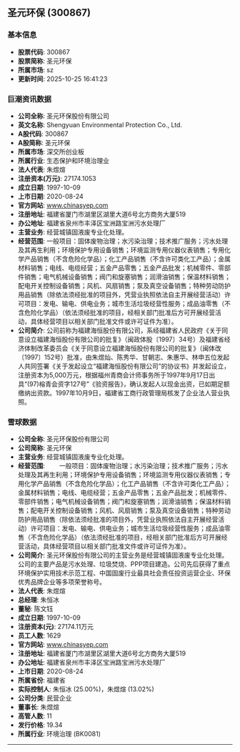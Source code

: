 ## 圣元环保 (300867)

### 基本信息

- **股票代码**: 300867
- **股票简称**: 圣元环保
- **所属市场**: sz
- **更新时间**: 2025-10-25 16:41:23

### 巨潮资讯数据

- **公司全称**: 圣元环保股份有限公司
- **英文名称**: Shengyuan Environmental Protection Co., Ltd.
- **A股代码**: 300867
- **A股简称**: 圣元环保
- **所属市场**: 深交所创业板
- **所属行业**: 生态保护和环境治理业
- **法人代表**: 朱煜煊
- **注册资本(万元)**: 27174.1053
- **成立日期**: 1997-10-09
- **上市日期**: 2020-08-24
- **官方网站**: www.chinasyep.com
- **注册地址**: 福建省厦门市湖里区湖里大道6号北方商务大厦519
- **办公地址**: 福建省泉州市丰泽区宝洲路宝洲污水处理厂
- **主营业务**: 经营城镇固液废专业化处理。
- **经营范围**: 一般项目：固体废物治理；水污染治理；技术推广服务；污水处理及其再生利用；环境保护专用设备销售；环境监测专用仪器仪表销售；专用化学产品销售（不含危险化学品）；化工产品销售（不含许可类化工产品）；金属材料销售；电线、电缆经营；五金产品零售；五金产品批发；机械零件、零部件销售；电气机械设备销售；阀门和旋塞销售；润滑油销售；保温材料销售；配电开关控制设备销售；风机、风扇销售；泵及真空设备销售；特种劳动防护用品销售（除依法须经批准的项目外，凭营业执照依法自主开展经营活动）许可项目：发电、输电、供电业务；城市生活垃圾经营性服务；成品油零售（不含危险化学品）（依法须经批准的项目，经相关部门批准后方可开展经营活动，具体经营项目以相关部门批准文件或许可证件为准）。
- **公司简介**: 公司前称为福建海恒股份有限公司，系经福建省人民政府《关于同意设立福建海恒股份有限公司的批复》（闽政体股〔1997〕34号）及福建省经济体制改革委员会《关于同意设立福建海恒股份有限公司的批复》（闽体改〔1997〕152号）批准，由朱煜灿、陈秀华、甘朝志、朱惠华、林申五位发起人共同签署《关于发起设立“福建海恒股份有限公司”的协议书》并发起设立，注册资本为5,000万元，根据福州青商会计师事务所于1997年9月17日出具“(97)榕青会资字127号”《验资报告》，确认发起人以现金出资，已如期足额缴纳出资款。1997年10月9日，福建省工商行政管理局核发了企业法人营业执照。

### 雪球数据

- **公司全称**: 圣元环保股份有限公司
- **公司简称**: 圣元环保
- **主营业务**: 经营城镇固液废专业化处理。
- **经营范围**: 　　一般项目：固体废物治理；水污染治理；技术推广服务；污水处理及其再生利用；环境保护专用设备销售；环境监测专用仪器仪表销售；专用化学产品销售（不含危险化学品）；化工产品销售（不含许可类化工产品）；金属材料销售；电线、电缆经营；五金产品零售；五金产品批发；机械零件、零部件销售；电气机械设备销售；阀门和旋塞销售；润滑油销售；保温材料销售；配电开关控制设备销售；风机、风扇销售；泵及真空设备销售；特种劳动防护用品销售（除依法须经批准的项目外，凭营业执照依法自主开展经营活动）许可项目：发电、输电、供电业务；城市生活垃圾经营性服务；成品油零售（不含危险化学品）（依法须经批准的项目，经相关部门批准后方可开展经营活动，具体经营项目以相关部门批准文件或许可证件为准）。
- **公司简介**: 圣元环保股份有限公司的主营业务是经营城镇固液废专业化处理。公司的主要产品是污水处理、垃圾焚烧、PPP项目建造。公司先后获得了重点环境保护实用技术示范工程、中国固废行业最具社会责任投资运营企业、环保优秀品牌企业等多项荣誉称号。
- **法人代表**: 朱煜煊
- **总经理**: 朱恒冰
- **董秘**: 陈文钰
- **成立日期**: 1997-10-09
- **注册资本(元)**: 27174.11万元
- **员工人数**: 1629
- **官方网站**: www.chinasyep.com
- **注册地址**: 福建省厦门市湖里区湖里大道6号北方商务大厦519
- **办公地址**: 福建省泉州市丰泽区宝洲路宝洲污水处理厂
- **上市日期**: 2020-08-24
- **所属省份**: 福建省
- **实际控制人**: 朱恒冰 (25.00%)，朱煜煊 (13.02%)
- **公司分类**: 民营企业
- **董事长**: 朱煜煊
- **高管人数**: 11
- **发行价格**: 19.34
- **所属行业**: 环境治理 (BK0081)

---